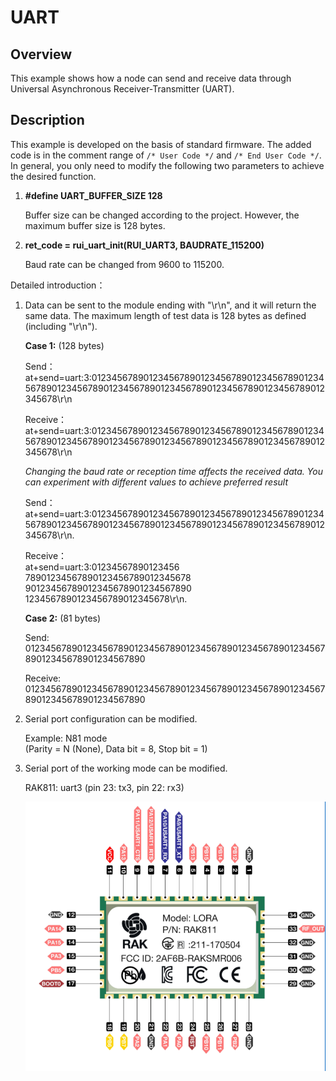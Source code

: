 # UART

## Overview

This example shows how a node can send and receive data through Universal Asynchronous Receiver-Transmitter (UART).




## Description

This example is developed on the basis of standard firmware. The added code is in the comment range of `/* User Code */` and `/* End User Code */`. In general, you only need to modify the following two parameters to achieve the desired function.

1. **#define UART_BUFFER_SIZE   128**

    Buffer size can be changed according to the project. However, the maximum buffer size is 128 bytes.

2. **ret_code = rui_uart_init(RUI_UART3, BAUDRATE_115200)**  

    Baud rate can be changed from 9600 to 115200.

Detailed introduction：

1. Data can be sent to the module ending with "\r\n", and it will return the same data. The maximum length of test data is 128 bytes as defined (including "\r\n").

   **Case 1:** (128 bytes)

   Send：
   at+send=uart:3:0123456789012345678901234567890123456789012345678901234567890123456789012345678901234567890123456789012345678\r\n                         

   Receive：
   at+send=uart:3:0123456789012345678901234567890123456789012345678901234567890123456789012345678901234567890123456789012345678\r\n     
   
   *Changing the baud rate or reception time affects the received data. You can experiment with different values to achieve preferred result*

   Send：
   at+send=uart:3:0123456789012345678901234567890123456789012345678901234567890123456789012345678901234567890123456789012345678\r\n.  

   Receive：<br>
   at+send=uart:3:01234567890123456<br>
   78901234567890123456789012345678<br>
   90123456789012345678901234567890<br>
   1234567890123456789012345678\r\n.    

   **Case 2:** (81 bytes)

   Send:<br>
   012345678901234567890123456789012345678901234567890123456789012345678901234567890

   Receive:<br>
   012345678901234567890123456789012345678901234567890123456789012345678901234567890

2. Serial port configuration can be modified.

    Example: N81 mode<br>
    (Parity = N (None), Data bit = 8, Stop bit = 1)

3. Serial port of the working mode can be modified.

     RAK811: uart3 (pin 23: tx3, pin 22: rx3) 
     
     <img src="../../../assets/rui/RAK811.png" alt="schematic" style="max-width:100%;">
